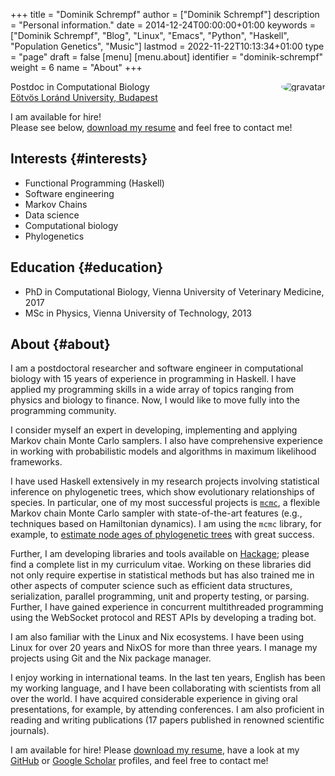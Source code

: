 +++
title = "Dominik Schrempf"
author = ["Dominik Schrempf"]
description = "Personal information."
date = 2014-12-24T00:00:00+01:00
keywords = ["Dominik Schrempf", "Blog", "Linux", "Emacs", "Python", "Haskell", "Population Genetics", "Music"]
lastmod = 2022-11-22T10:13:34+01:00
type = "page"
draft = false
[menu]
  [menu.about]
    identifier = "dominik-schrempf"
    weight = 6
    name = "About"
+++

<img style="border-radius: 50%; float: right;"
     src="https://www.gravatar.com/avatar/b05a00fb86fa378973181afd07c7e548?s=150"
     alt="gravatar"
     title="Dominik Schrempf"/>

<span class="icons-item"> <a href="https://github.com/dschrempf" target="_blank"><i class="fab fa-github"></i></a></span>
<span class="icons-item"> <a href="https://www.stackoverflow.com/users/3536806" target="_blank"><i class="fab fa-stack-overflow fa-1x"></i></a></span>
<span class="icons-item"> <a href="https://twitter.com/fazky" target="_blank"><i class="fab fa-twitter fa-1x"></i></a></span>
<span class="icons-item"> <a href="https://orcid.org/0000-0001-8865-9237" target="_blank"><i class="fab fa-orcid fa-1x"></i></a></span>
<span class="icons-item"> <a href="https://scholar.google.com/citations?user=3pvnGAcAAAAJ" target="_blank"><i class="fab fa-google fa-1x"></i></a></span>
<span class="icons-item"> <a href="mailto:dominik.schrempf@gmail.com"><i class="fas fa-envelope fa-1x"></i></a></span>
<span class="icons-item"> <a href="/gpg_public_key.txt"><i class="fas fa-key fa-1x"></i></a></span>

Postdoc in Computational Biology<br />
[Eötvös Loránd University, Budapest](https://www.elte.hu/en/)

I am available for hire!<br />
Please see below, [download my resume](/2022-11-09-CV-Schrempf-Dominik.pdf) and feel free to contact me!


## Interests {#interests}

-   Functional Programming (Haskell)
-   Software engineering
-   Markov Chains
-   Data science
-   Computational biology
-   Phylogenetics


## Education {#education}

-   PhD in Computational Biology, Vienna University of Veterinary Medicine, 2017
-   MSc in Physics, Vienna University of Technology, 2013


## About {#about}

I am a postdoctoral researcher and software engineer in computational biology
with 15 years of experience in programming in Haskell. I have applied my
programming skills in a wide array of topics ranging from physics and biology to
finance. Now, I would like to move fully into the programming community.

I consider myself an expert in developing, implementing and applying Markov
chain Monte Carlo samplers. I also have comprehensive experience in working with
probabilistic models and algorithms in maximum likelihood frameworks.

I have used Haskell extensively in my research projects involving statistical
inference on phylogenetic trees, which show evolutionary relationships of
species. In particular, one of my most successful projects is [`mcmc`](https://hackage.haskell.org/package/mcmc), a flexible
Markov chain Monte Carlo sampler with state-of-the-art features (e.g.,
techniques based on Hamiltonian dynamics). I am using the `mcmc` library, for
example, to [estimate node ages of phylogenetic trees](https://github.com/dschrempf/mcmc-date) with great success.

Further, I am developing libraries and tools available on [Hackage](https://hackage.haskell.org/user/dschrempf); please find a
complete list in my curriculum vitae. Working on these libraries did not only
require expertise in statistical methods but has also trained me in other
aspects of computer science such as efficient data structures, serialization,
parallel programming, unit and property testing, or parsing. Further, I have
gained experience in concurrent multithreaded programming using the WebSocket
protocol and REST APIs by developing a trading bot.

I am also familiar with the Linux and Nix ecosystems. I have been using Linux
for over 20 years and NixOS for more than three years. I manage my projects
using Git and the Nix package manager.

I enjoy working in international teams. In the last ten years, English has been
my working language, and I have been collaborating with scientists from all over
the world. I have acquired considerable experience in giving oral presentations,
for example, by attending conferences. I am also proficient in reading and
writing publications (17 papers published in renowned scientific journals).

I am available for hire! Please [download my resume](/2022-11-09-CV-Schrempf-Dominik.pdf), have a look at my [GitHub](https://github.com/dschrempf) or
[Google Scholar](https://scholar.google.com/citations?user=3pvnGAcAAAAJ&hl=en) profiles, and feel free to contact me!
